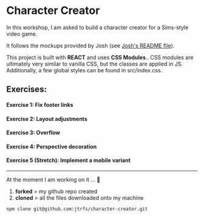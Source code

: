 # Character Creator

In this workshop, I am asked to build a character creator for a Sims-style video game.

It follows the mockups provided by Josh (see [Josh's README file](READMEofJoshs.md)).

This project is built with **REACT** and uses **CSS Modules**.. CSS modules are ultimately very similar to vanilla CSS, but the classes are applied in JS. Additionally, a few global styles can be found in src/index.css.

## Exercises:

#### Exercise 1: Fix footer links

#### Exercise 2: Layout adjustments

#### Exercise 3: Overflow

#### Exercise 4: Perspective decoration

#### Exercise 5 (Stretch): Implement a mobile variant

---

At the moment I am working on it ... 🚧

1. **forked** > my github repo created
2. **cloned** > all the files downloaded onto my machine

```
npm clone git@github.com:jtrfs/character-creator.git
```
